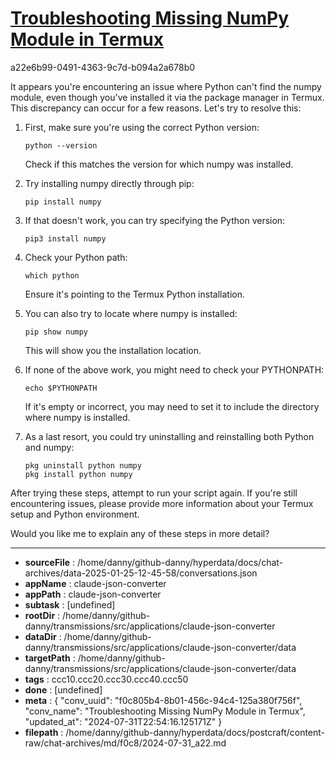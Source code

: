 # [Troubleshooting Missing NumPy Module in Termux](https://claude.ai/chat/f0c805b4-8b01-456c-94c4-125a380f756f)

a22e6b99-0491-4363-9c7d-b094a2a678b0

 It appears you're encountering an issue where Python can't find the numpy module, even though you've installed it via the package manager in Termux. This discrepancy can occur for a few reasons. Let's try to resolve this:

1. First, make sure you're using the correct Python version:

   ```
   python --version
   ```

   Check if this matches the version for which numpy was installed.

2. Try installing numpy directly through pip:

   ```
   pip install numpy
   ```

3. If that doesn't work, you can try specifying the Python version:

   ```
   pip3 install numpy
   ```

4. Check your Python path:

   ```
   which python
   ```

   Ensure it's pointing to the Termux Python installation.

5. You can also try to locate where numpy is installed:

   ```
   pip show numpy
   ```

   This will show you the installation location.

6. If none of the above work, you might need to check your PYTHONPATH:

   ```
   echo $PYTHONPATH
   ```

   If it's empty or incorrect, you may need to set it to include the directory where numpy is installed.

7. As a last resort, you could try uninstalling and reinstalling both Python and numpy:

   ```
   pkg uninstall python numpy
   pkg install python numpy
   ```

After trying these steps, attempt to run your script again. If you're still encountering issues, please provide more information about your Termux setup and Python environment.

Would you like me to explain any of these steps in more detail?

---

* **sourceFile** : /home/danny/github-danny/hyperdata/docs/chat-archives/data-2025-01-25-12-45-58/conversations.json
* **appName** : claude-json-converter
* **appPath** : claude-json-converter
* **subtask** : [undefined]
* **rootDir** : /home/danny/github-danny/transmissions/src/applications/claude-json-converter
* **dataDir** : /home/danny/github-danny/transmissions/src/applications/claude-json-converter/data
* **targetPath** : /home/danny/github-danny/transmissions/src/applications/claude-json-converter/data
* **tags** : ccc10.ccc20.ccc30.ccc40.ccc50
* **done** : [undefined]
* **meta** : {
  "conv_uuid": "f0c805b4-8b01-456c-94c4-125a380f756f",
  "conv_name": "Troubleshooting Missing NumPy Module in Termux",
  "updated_at": "2024-07-31T22:54:16.125171Z"
}
* **filepath** : /home/danny/github-danny/hyperdata/docs/postcraft/content-raw/chat-archives/md/f0c8/2024-07-31_a22.md
